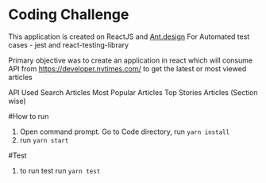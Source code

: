 # Coding Challenge

This application is created on ReactJS and [Ant.design](https://ant.design/)
For Automated test cases - jest and react-testing-library

Primary objective was to create an application in react which will consume API from https://developer.nytimes.com/ to get the latest or most viewed articles

API Used
Search Articles
Most Popular Articles
Top Stories Articles (Section wise)

#How to run

1. Open command prompt. Go to Code directory, run `yarn install`
2. run `yarn start`

#Test

1. to run test run `yarn test`
